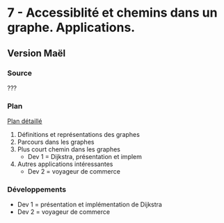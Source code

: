 # 7 - Accessiblité et chemins dans un graphe. Applications. #

## Version Maël ##

### Source ###

???

### Plan ###

[Plan détaillé](planMJ.pdf)

1. Définitions et représentations des graphes
2. Parcours dans les graphes
3. Plus court chemin dans les graphes
   * Dev 1 = Dijkstra, présentation et implem
4. Autres applications intéressantes
   * Dev 2 = voyageur de commerce

### Développements ###

- Dev 1 = présentation et implémentation de Dijkstra
- Dev 2 = voyageur de commerce
